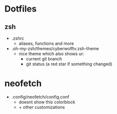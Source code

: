 # Dotfiles

## zsh
- .zshrc
  - aliases, functions and more
- .oh-my-zsh/themes/cyberwolftv.zsh-theme
  - nice theme which also shows ur:
    - current git branch
    - git status (a red star if something changed)

# neofetch
- .config/neofetch/config.conf
  - doesnt show this colorblock
  - \+ other customizations
